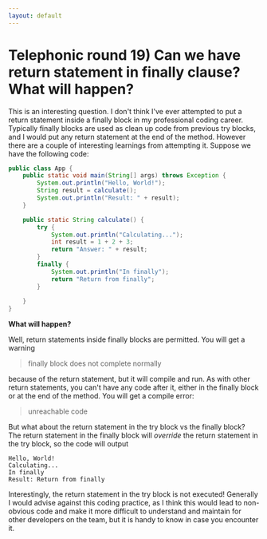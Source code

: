 ```yaml
---
layout: default
---
```

# Telephonic round 19) Can we have return statement in finally clause? What will happen?

This is an interesting question. I don't think I've ever attempted to put a return statement inside a finally block in my professional coding career. Typically finally blocks are used as clean up code from previous try blocks, and I would put any return statement at the end of the method.  However there are a couple of interesting learnings from attempting it. Suppose we have the following code:

```java
public class App {
    public static void main(String[] args) throws Exception {
        System.out.println("Hello, World!");
        String result = calculate();
        System.out.println("Result: " + result);      
    }

    public static String calculate() {
        try {
            System.out.println("Calculating...");
            int result = 1 + 2 + 3;
            return "Answer: " + result;            
        }
        finally {
            System.out.println("In finally");
            return "Return from finally";
        }
        
    }
}
```

**What will happen?**

Well, return statements inside finally blocks are permitted. You will get a warning
> finally block does not complete normally

because of the return statement, but it will compile and run. As with other return statements, you can't have any code after it, either in the finally block or at the end of the method. You will get a compile error:
> unreachable code

But what about the return statement in the try block vs the finally block? The return statement in the finally block will _override_ the return statement in the try block, so the code will output
```
Hello, World!
Calculating...
In finally
Result: Return from finally
```

Interestingly, the return statement in the try block is not executed! Generally I would advise against this coding practice, as I think this would lead to non-obvious code and make it more difficult to understand and maintain for other developers on the team, but it is handy to know in case you encounter it.

